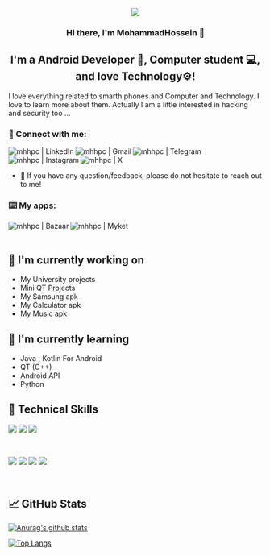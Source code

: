 <p align="center">
  <img src="https://github.com/mhhpc/mhhpc/assets/93550340/7a4c7486-56be-436d-821e-bd2d8618e8ea" />
</p>

<h3 align="center">
Hi there, I'm MohammadHossein 👋
</h3>

<h2 align="center">
I'm a Android Developer 📱, Computer student 💻, and love Technology⚙️!
</h2> 

I love everything related to smarth phones and Computer and Technology. I love to learn more about them. Actually I am a little interested in hacking and security too ...

### 🤝 Connect with me:

<a href="https://www.linkedin.com/in/mhhpc/"><img align="left" src="https://img.shields.io/badge/LinkedIn-0077B5?style=for-the-badge&logo=linkedin&logoColor=white" alt="mhhpc | LinkedIn"/></a>
<a href = "mailto: hamidimhhossein@gmail.com"><img align="left" src="https://img.shields.io/badge/Gmail-D14836?style=for-the-badge&logo=gmail&logoColor=white" alt="mhhpc | Gmail"/></a>
<a href="https://https://telegram.me/mhhpc"><img align="left" src="https://img.shields.io/badge/Telegram-2CA5E0?style=for-the-badge&logo=telegram&logoColor=white" alt="mhhpc | Telegram"/></a>
<a href="https://instagram.com/mhhpc"><img align="left" src="https://img.shields.io/badge/Instagram-E4405F?style=for-the-badge&logo=instagram&logoColor=white" alt="mhhpc | Instagram"/></a>
<a href="https://twitter.com/mhhpcs"><img align="left" src="https://img.shields.io/badge/Twitter-1DA1F2?style=for-the-badge&logo=twitter&logoColor=white" alt="mhhpc | X"/></a>
</br>
</br>

- 💬 If you have any question/feedback, please do not hesitate to reach out to me!

### ⌨️ My apps:

<a href="https://cafebazaar.ir/developer/781503171866"><img align="left" src="https://github.com/mhhpc/mhhpc/assets/93550340/6ec5935e-80de-44e1-aa7f-555ff679a05c" alt="mhhpc | Bazaar"/></a>
<a href = "https://myket.ir/developer/dev-58057"><img align="left" src="https://github.com/mhhpc/mhhpc/assets/93550340/ebd2f670-55bf-4230-9307-cfaa6c634b78" alt="mhhpc | Myket"/></a>
</br>
</br>

## 🔭 I'm currently working on

- My University projects
- Mini QT Projects
- My Samsung apk
- My Calculator apk
- My Music apk

## 🌱 I'm currently learning

- Java , Kotlin For Android
- QT (C++)
- Android API
- Python

## 💼 Technical Skills

![](https://img.shields.io/badge/C%2B%2B-00599C?style=for-the-badge&logo=c%2B%2B&logoColor=white)
![](https://img.shields.io/badge/Java-ED8B00?style=for-the-badge&logo=openjdk&logoColor=white)
![](https://img.shields.io/badge/Python-3776AB?style=for-the-badge&logo=python&logoColor=white)

</br>

![](https://img.shields.io/badge/Android-3DDC84?style=for-the-badge&logo=android&logoColor=white)
![](https://img.shields.io/badge/Android_Studio-3DDC84?style=for-the-badge&logo=android-studio&logoColor=white)
![](https://img.shields.io/badge/GitHub-100000?style=for-the-badge&logo=github&logoColor=white)
![](https://img.shields.io/badge/GIT-E44C30?style=for-the-badge&logo=git&logoColor=white)


</br>

## 📈 GitHub Stats 

[![Anurag's github stats](https://github-readme-stats.vercel.app/api?username=mhhpc)](https://github.com/mhhpc)

[![Top Langs](https://github-readme-stats.vercel.app/api/top-langs/?username=mhhpc&layout=compact)](https://github.com/mhhpc)

